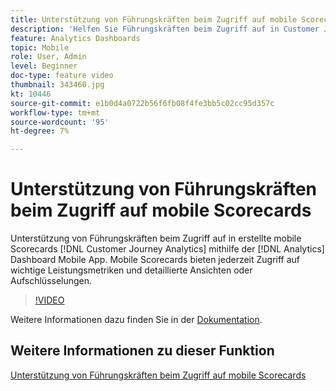 ```yaml
---
title: Unterstützung von Führungskräften beim Zugriff auf mobile Scorecards
description: 'Helfen Sie Führungskräften beim Zugriff auf in Customer Journey Analytics erstellte mobile Scorecards, die mit der Analytics Dashboard-Mobile App erstellt wurden.  Mobile Scorecards bieten jederzeit Zugriff auf wichtige Leistungsmetriken und detaillierte Ansichten oder Aufschlüsselungen. '
feature: Analytics Dashboards
topic: Mobile
role: User, Admin
level: Beginner
doc-type: feature video
thumbnail: 343460.jpg
kt: 10446
source-git-commit: e1b0d4a0722b56f6fb08f4fe3bb5c02cc95d357c
workflow-type: tm+mt
source-wordcount: '95'
ht-degree: 7%

---
```



# Unterstützung von Führungskräften beim Zugriff auf mobile Scorecards

Unterstützung von Führungskräften beim Zugriff auf in erstellte mobile Scorecards [!DNL Customer Journey Analytics] mithilfe der [!DNL Analytics] Dashboard Mobile App.  Mobile Scorecards bieten jederzeit Zugriff auf wichtige Leistungsmetriken und detaillierte Ansichten oder Aufschlüsselungen.

>[!VIDEO](https://video.tv.adobe.com/v/343460/?quality=12&learn=on)

Weitere Informationen dazu finden Sie in der [Dokumentation](https://experienceleague.adobe.com/docs/analytics-platform/using/cja-dashboards/set-up-execs.html).

## Weitere Informationen zu dieser Funktion

[Unterstützung von Führungskräften beim Zugriff auf mobile Scorecards](create-a-mobile-scorecard.md)